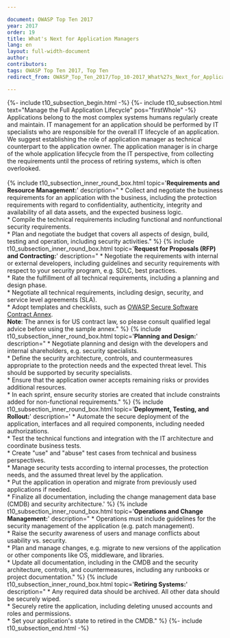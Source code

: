 ```yaml
---

document: OWASP Top Ten 2017
year: 2017
order: 19
title: What's Next for Application Managers
lang: en
layout: full-width-document
author:
contributors:
tags: OWASP Top Ten 2017, Top Ten
redirect_from: OWASP_Top_Ten_2017/Top_10-2017_What%27s_Next_for_Application_Managers.html

---
```

{%- include t10_subsection_begin.html -%}
{%- include t10_subsection.html text="Manage the Full Application Lifecycle" pos="firstWhole" -%}
Applications belong to the most complex systems humans regularly create and maintain. IT management for an application should be performed by IT specialists who are responsible for the overall IT lifecycle of an application. We suggest establishing the role of application manager as technical counterpart to the application owner. The application manager is in charge of the whole application lifecycle from the IT perspective, from collecting the requirements until the process of retiring systems, which is often overlooked.<br>
<br>
{% include t10_subsection_inner_round_box.html
   topic='**Requirements and Resource Management:**'
   description="
       * Collect and negotiate the business requirements for an application with the business, including the protection requirements with regard to confidentiality, authenticity, integrity and availability of all data assets, and the expected business logic.<br>
       * Compile the technical requirements including functional and nonfunctional security requirements.<br>
       * Plan and negotiate the budget that covers all aspects of design, build, testing and operation, including security activities."
%}
{% include t10_subsection_inner_round_box.html
   topic='**Request for Proposals (RFP) and Contracting:**'
   description="
       * Negotiate the requirements with internal or external developers, including guidelines and security requirements with respect to your security program, e.g. SDLC, best practices.<br>
       * Rate the fulfillment of all technical requirements, including a planning and design phase.<br>
       * Negotiate all technical requirements, including design, security, and service level agreements (SLA).<br>
       * Adopt templates and checklists, such as [OWASP Secure Software Contract Annex](/www-community/OWASP_Secure_Software_Contract_Annex).<br>**Note**: The annex is for US contract law, so please consult qualified legal advice before using the sample annex."
%}
{% include t10_subsection_inner_round_box.html
   topic='**Planning and Design:**'
   description="
       * Negotiate planning and design with the developers and internal shareholders, e.g. security specialists.<br>
       * Define the security architecture, controls, and countermeasures appropriate to the protection needs and the expected threat level. This should be supported by security specialists.<br>
       * Ensure that the application owner accepts remaining risks or provides additional resources.<br>
       * In each sprint, ensure security stories are created that include constraints added for non-functional requirements."
%}
{% include t10_subsection_inner_round_box.html
   topic='**Deployment, Testing, and Rollout:**'
   description='
       * Automate the secure deployment of the application, interfaces and all required components, including needed authorizations.<br>
       * Test the technical functions and integration with the IT architecture and coordinate business tests.<br>
       * Create "use" and "abuse" test cases from technical and business perspectives.<br>
       * Manage security tests according to internal processes, the protection needs, and the assumed threat level by the application.<br>
       * Put the application in operation and migrate from previously used applications if needed.<br>
       * Finalize all documentation, including the change management data base (CMDB) and security architecture.'
%}
{% include t10_subsection_inner_round_box.html
   topic='**Operations and Change Management:**'
   description="
       * Operations must include guidelines for the security management of the application (e.g. patch management).<br>
       * Raise the security awareness of users and manage conflicts about usability vs. security.<br>
       * Plan and manage changes, e.g. migrate to new versions of the application or other components like OS, middleware, and libraries.<br>
       * Update all documentation, including in the CMDB and the security architecture, controls, and countermeasures, including any runbooks or project documentation."
%}
{% include t10_subsection_inner_round_box.html
   topic='**Retiring Systems:**' 
   description="
       * Any required data should be archived. All other data should be securely wiped.<br>
       * Securely retire the application, including deleting unused accounts and roles and permissions.<br>
       * Set your application's state to retired in the CMDB."
%}
{%- include t10_subsection_end.html -%}